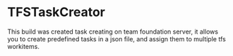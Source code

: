 # TFSTaskCreator
This build was created task creating on team foundation server, it allows you to create predefined tasks in a json file, and assign them to multiple tfs workitems.
